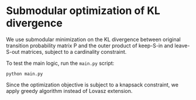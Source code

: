 # Submodular optimization of KL divergence

We use submodular minimization on the KL divergence between original transition probability matrix P and the outer product of keep-S-in and leave-S-out matrices, subject to a cardinality constraint.

To test the main logic, run the `main.py` script:
```
python main.py
``` 

Since the optimization objective is subject to a knapsack constraint, we apply greedy algorithm instead of Lovasz extension.
